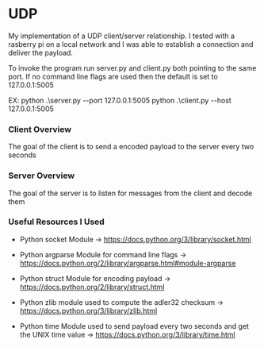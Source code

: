 # UDP
My implementation of a UDP client/server relationship.
I tested with a rasberry pi on a local network and I was able to establish a connection and deliver the payload.

To invoke the program run server.py and client.py both pointing to the same port.
If no command line flags are used then the default is set to 127.0.0.1:5005

EX: python .\server.py --port 127.0.0.1:5005
    python .\client.py --host 127.0.0.1:5005

### Client Overview
The goal of the client is to send a encoded payload to the server every two seconds
### Server Overview
The goal of the server is to listen for messages from the client and decode them
### Useful Resources I Used
* Python socket Module -> https://docs.python.org/3/library/socket.html

* Python argparse Module for command line flags -> https://docs.python.org/2/library/argparse.html#module-argparse

* Python struct Module for encoding payload -> https://docs.python.org/2/library/struct.html

* Python zlib module used to compute the adler32 checksum -> https://docs.python.org/3/library/zlib.html

* Python time Module used to send payload every two seconds and get the UNIX time value -> https://docs.python.org/3/library/time.html
